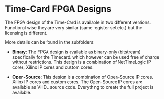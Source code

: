 # Time-Card FPGA Designs
The FPGA design of the Time-Card is available in two different versions.
Functional wise they are very similar (same register set etc.) but the licensing is different.

More details can be found in the subfolders:

- **Binary**:
The FPGA design is available as binary-only (bitstream) specifically for the Timecard, which however can be used free of charge without restrictions.
This design is a combination of NetTimeLogic IP cores, Xilinx IP cores and custom cores.

- **Open-Source**:
This design is a combination of Open-Source IP cores, Xilinx IP cores and custom cores.
The Open-Source IP cores are available as VHDL source code. Everything to create the full project is available.
